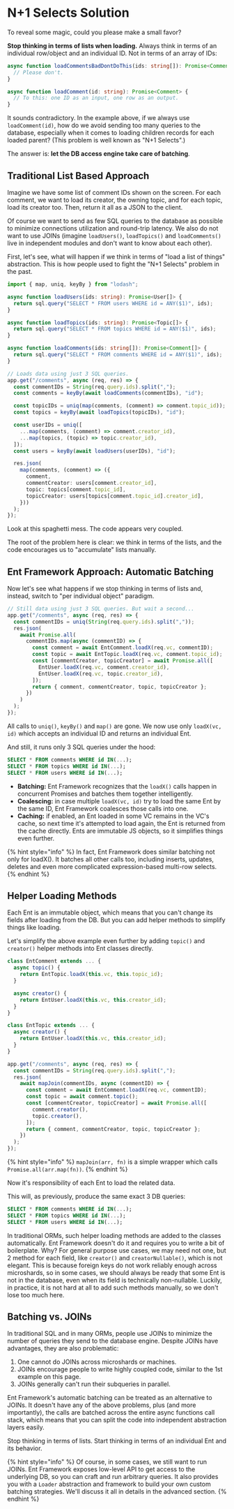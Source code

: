 # N+1 Selects Solution

To reveal some magic, could you please make a small favor?

**Stop thinking in terms of lists when loading.** Always think in terms of an individual row/object and an individual ID. Not in terms of an array of IDs:

```typescript
async function loadCommentsBadDontDoThis(ids: string[]): Promise<Comment[]> {
  // Please don't.
}

async function loadComment(id: string): Promise<Comment> {
  // To this: one ID as an input, one row as an output.
}  
```

It sounds contradictory. In the example above, if we always use `loadComment(id)`, how do we avoid sending too many queries to the database, especially when it comes to loading children records for each loaded parent? (This problem is well known as "N+1 Selects".)

The answer is: **let the DB access engine take care of batching**.

## Traditional List Based Approach

Imagine we have some list of comment IDs shown on the screen. For each comment, we want to load its creator, the owning topic, and for each topic, load its creator too. Then, return it all as a JSON to the client.

Of course we want to send as few SQL queries to the database as possible to minimize connections utilization and round-trip latency. We also do not want to use JOINs (imagine `loadUsers()`, `loadTopics()` and `loadComments()` live in independent modules and don't want to know about each other).

First, let's see, what will happen if we think in terms of "load a list of things" abstraction. This is how people used to fight the "N+1 Selects" problem in the past.

```typescript
import { map, uniq, keyBy } from "lodash";

async function loadUsers(ids: string): Promise<User[]> {
  return sql.query("SELECT * FROM users WHERE id = ANY($1)", ids);
}

async function loadTopics(ids: string): Promise<Topic[]> {
  return sql.query("SELECT * FROM topics WHERE id = ANY($1)", ids);
}

async function loadComments(ids: string[]): Promise<Comment[]> {
  return sql.query("SELECT * FROM comments WHERE id = ANY($1)", ids);
}

// Loads data using just 3 SQL queries.
app.get("/comments", async (req, res) => {
  const commentIDs = String(req.query.ids).split(",");
  const comments = keyBy(await loadComments(commentIDs), "id");

  const topicIDs = uniq(map(comments, (comment) => comment.topic_id));
  const topics = keyBy(await loadTopics(topicIDs), "id");

  const userIDs = uniq([
    ...map(comments, (comment) => comment.creator_id),
    ...map(topics, (topic) => topic.creator_id),
  ]);
  const users = keyBy(await loadUsers(userIDs), "id");

  res.json(
    map(comments, (comment) => ({
      comment,
      commentCreator: users[comment.creator_id],
      topic: topics[comment.topic_id],
      topicCreator: users[topics[comment.topic_id].creator_id],
    }))
  );
});
```

Look at this spaghetti mess. The code appears very coupled.

The root of the problem here is clear: we think in terms of the lists, and the code encourages us to "accumulate" lists manually.

## Ent Framework Approach: Automatic Batching

Now let's see what happens if we stop thinking in terms of lists and, instead, switch to "per individual object" paradigm.

```typescript
// Still data using just 3 SQL queries. But wait a second...
app.get("/comments", async (req, res) => {
  const commentIDs = uniq(String(req.query.ids).split(","));
  res.json(
    await Promise.all(
      commentIDs.map(async (commentID) => {
        const comment = await EntComment.loadX(req.vc, commentID);
        const topic = await EntTopic.loadX(req.vc, comment.topic_id);
        const [commentCreator, topicCreator] = await Promise.all([
          EntUser.loadX(req.vc, comment.creator_id),
          EntUser.loadX(req.vc, topic.creator_id),
        ]);
        return { comment, commentCreator, topic, topicCreator };
      })
    )
  );
});

```

All calls to `uniq()`, `keyBy()` and `map()` are gone. We now use only `loadX(vc, id)` which accepts an individual ID and returns an individual Ent.

And still, it runs only 3 SQL queries under the hood:

```sql
SELECT * FROM comments WHERE id IN(...);
SELECT * FROM topics WHERE id IN(...);
SELECT * FROM users WHERE id IN(...);
```

* **Batching:** Ent Framework recognizes that the `loadX()` calls happen in concurrent Promises and batches them together intelligently.
* **Coalescing:** in case multiple `loadX(vc, id)` try to load the same Ent by the same ID, Ent Framework coalesces those calls into one.
* **Caching:** if enabled, an Ent loaded in some VC remains in the VC's cache, so next time it's attempted to load again, the Ent is returned from the cache directly. Ents are immutable JS objects, so it simplifies things even further.

{% hint style="info" %}
In fact, Ent Framework does similar batching not only for loadX(). It batches all other calls too, including inserts, updates, deletes and even more complicated expression-based multi-row selects.
{% endhint %}

## Helper Loading Methods

Each Ent is an immutable object, which means that you can't change its fields after loading from the DB. But you can add helper methods to simplify things like loading.

Let's simplify the above example even further by adding `topic()` and `creator()` helper methods into Ent classes directly.

```typescript
class EntComment extends ... {
  async topic() {
    return EntTopic.loadX(this.vc, this.topic_id);
  }

  async creator() {
    return EntUser.loadX(this.vc, this.creator_id);
  }
}

class EntTopic extends ... {
  async creator() {
    return EntUser.loadX(this.vc, this.creator_id);
  }
}

app.get("/comments", async (req, res) => {
  const commentIDs = String(req.query.ids).split(",");
  res.json(
    await mapJoin(commentIDs, async (commentID) => {
      const comment = await EntComment.loadX(req.vc, commentID);
      const topic = await comment.topic();
      const [commentCreator, topicCreator] = await Promise.all([
        comment.creator(),
        topic.creator(),
      ]);
      return { comment, commentCreator, topic, topicCreator };
    })
  );
});
```

{% hint style="info" %}
`mapJoin(arr, fn)` is a simple wrapper which calls `Promise.all(arr.map(fn))`.
{% endhint %}

Now it's responsibility of each Ent to load the related data.

This will, as previously, produce the same exact 3 DB queries:

```sql
SELECT * FROM comments WHERE id IN(...);
SELECT * FROM topics WHERE id IN(...);
SELECT * FROM users WHERE id IN(...);
```

In traditional ORMs, such helper loading methods are added to the classes automatically. Ent Framework doesn't do it and requires you to write a bit of boilerplate. Why? For general purpose use cases, we may need not one, but 2 method for each field, like `creator()` and `creatorNullable()`, which is not elegant. This is because foreign keys do not work reliably enough across microshards, so in some cases, we should always be ready that some Ent is not in the database, even when its field is technically non-nullable. Luckily, in practice, it is not hard at all to add such methods manually, so we don't lose too much here.

## Batching vs. JOINs

In traditional SQL and in many ORMs, people use JOINs to minimize the number of queries they send to the database engine. Despite JOINs have advantages, they are also problematic:

1. One cannot do JOINs across microshards or machines.
2. JOINs encourage people to write highly coupled code, similar to the 1st example on this page.
3. JOINs generally can't run their subqueries in parallel.

Ent Framework's automatic batching can be treated as an alternative to JOINs. It doesn't have any of the above problems, plus (and more importantly), the calls are batched across the entire async functions call stack, which means that you can split the code into independent abstraction layers easily.

Stop thinking in terms of lists. Start thinking in terms of an individual Ent and its behavior.

{% hint style="info" %}
Of course, in some cases, we still want to run JOINs. Ent Framework exposes low-level API to get access to the underlying DB, so you can craft and run arbitrary queries. It also provides you with a `Loader` abstraction and framework to build your own custom batching strategies. We'll discuss it all in details in the advanced section.
{% endhint %}

